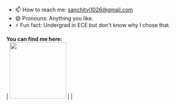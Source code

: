 - 📫 How to reach me: sanchitvj1026@gmail.com
- 😄 Pronouns: Anything you like.
- ⚡ Fun fact: Undergrad in ECE but don't know why I chose that.  

 
**You can find me here:**  
|  <a><img src="https://icon-library.net//images/icon-programmer/icon-programmer-14.jpg" width="150px" height="150px" /></a> |
|

